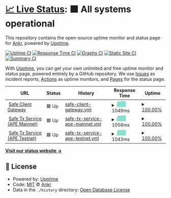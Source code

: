 # [📈 Live Status](https://Ankr-network.github.io/safe-services-status): <!--live status--> **🟩 All systems operational**

This repository contains the open-source uptime monitor and status page for [Ankr](https://ankr.com/), powered by [Upptime](https://github.com/upptime/upptime).

[![Uptime CI](https://github.com/Ankr-network/safe-services-status/workflows/Uptime%20CI/badge.svg)](https://github.com/Ankr-network/safe-services-status/actions?query=workflow%3A%22Uptime+CI%22)
[![Response Time CI](https://github.com/Ankr-network/safe-services-status/workflows/Response%20Time%20CI/badge.svg)](https://github.com/Ankr-network/safe-services-status/actions?query=workflow%3A%22Response+Time+CI%22)
[![Graphs CI](https://github.com/Ankr-network/safe-services-status/workflows/Graphs%20CI/badge.svg)](https://github.com/Ankr-network/safe-services-status/actions?query=workflow%3A%22Graphs+CI%22)
[![Static Site CI](https://github.com/Ankr-network/safe-services-status/workflows/Static%20Site%20CI/badge.svg)](https://github.com/Ankr-network/safe-services-status/actions?query=workflow%3A%22Static+Site+CI%22)
[![Summary CI](https://github.com/Ankr-network/safe-services-status/workflows/Summary%20CI/badge.svg)](https://github.com/Ankr-network/safe-services-status/actions?query=workflow%3A%22Summary+CI%22)

With [Upptime](https://upptime.js.org), you can get your own unlimited and free uptime monitor and status page, powered entirely by a GitHub repository. We use [Issues](https://github.com/Ankr-network/safe-services-status/issues) as incident reports, [Actions](https://github.com/Ankr-network/safe-services-status/actions) as uptime monitors, and [Pages](https://Ankr-network.github.io/safe-services-status) for the status page.

<!--start: status pages-->
<!-- This summary is generated by Upptime (https://github.com/upptime/upptime) -->
<!-- Do not edit this manually, your changes will be overwritten -->
<!-- prettier-ignore -->
| URL | Status | History | Response Time | Uptime |
| --- | ------ | ------- | ------------- | ------ |
| <img alt="" src="https://favicons.githubusercontent.com/gnosis-gateway.metaapesgame.com" height="13"> [Safe Client Gateway](https://gnosis-gateway.metaapesgame.com/health/) | 🟩 Up | [safe-client-gateway.yml](https://github.com/Ankr-network/safe-services-status/commits/HEAD/history/safe-client-gateway.yml) | <details><summary><img alt="Response time graph" src="./graphs/safe-client-gateway/response-time-week.png" height="20"> 1049ms</summary><br><a href="https://Ankr-network.github.io/safe-services-status/history/safe-client-gateway"><img alt="Response time 1040" src="https://img.shields.io/endpoint?url=https%3A%2F%2Fraw.githubusercontent.com%2FAnkr-network%2Fsafe-services-status%2FHEAD%2Fapi%2Fsafe-client-gateway%2Fresponse-time.json"></a><br><a href="https://Ankr-network.github.io/safe-services-status/history/safe-client-gateway"><img alt="24-hour response time 1095" src="https://img.shields.io/endpoint?url=https%3A%2F%2Fraw.githubusercontent.com%2FAnkr-network%2Fsafe-services-status%2FHEAD%2Fapi%2Fsafe-client-gateway%2Fresponse-time-day.json"></a><br><a href="https://Ankr-network.github.io/safe-services-status/history/safe-client-gateway"><img alt="7-day response time 1049" src="https://img.shields.io/endpoint?url=https%3A%2F%2Fraw.githubusercontent.com%2FAnkr-network%2Fsafe-services-status%2FHEAD%2Fapi%2Fsafe-client-gateway%2Fresponse-time-week.json"></a><br><a href="https://Ankr-network.github.io/safe-services-status/history/safe-client-gateway"><img alt="30-day response time 1040" src="https://img.shields.io/endpoint?url=https%3A%2F%2Fraw.githubusercontent.com%2FAnkr-network%2Fsafe-services-status%2FHEAD%2Fapi%2Fsafe-client-gateway%2Fresponse-time-month.json"></a><br><a href="https://Ankr-network.github.io/safe-services-status/history/safe-client-gateway"><img alt="1-year response time 1040" src="https://img.shields.io/endpoint?url=https%3A%2F%2Fraw.githubusercontent.com%2FAnkr-network%2Fsafe-services-status%2FHEAD%2Fapi%2Fsafe-client-gateway%2Fresponse-time-year.json"></a></details> | <details><summary><a href="https://Ankr-network.github.io/safe-services-status/history/safe-client-gateway">100.00%</a></summary><a href="https://Ankr-network.github.io/safe-services-status/history/safe-client-gateway"><img alt="All-time uptime 99.90%" src="https://img.shields.io/endpoint?url=https%3A%2F%2Fraw.githubusercontent.com%2FAnkr-network%2Fsafe-services-status%2FHEAD%2Fapi%2Fsafe-client-gateway%2Fuptime.json"></a><br><a href="https://Ankr-network.github.io/safe-services-status/history/safe-client-gateway"><img alt="24-hour uptime 100.00%" src="https://img.shields.io/endpoint?url=https%3A%2F%2Fraw.githubusercontent.com%2FAnkr-network%2Fsafe-services-status%2FHEAD%2Fapi%2Fsafe-client-gateway%2Fuptime-day.json"></a><br><a href="https://Ankr-network.github.io/safe-services-status/history/safe-client-gateway"><img alt="7-day uptime 100.00%" src="https://img.shields.io/endpoint?url=https%3A%2F%2Fraw.githubusercontent.com%2FAnkr-network%2Fsafe-services-status%2FHEAD%2Fapi%2Fsafe-client-gateway%2Fuptime-week.json"></a><br><a href="https://Ankr-network.github.io/safe-services-status/history/safe-client-gateway"><img alt="30-day uptime 99.90%" src="https://img.shields.io/endpoint?url=https%3A%2F%2Fraw.githubusercontent.com%2FAnkr-network%2Fsafe-services-status%2FHEAD%2Fapi%2Fsafe-client-gateway%2Fuptime-month.json"></a><br><a href="https://Ankr-network.github.io/safe-services-status/history/safe-client-gateway"><img alt="1-year uptime 99.90%" src="https://img.shields.io/endpoint?url=https%3A%2F%2Fraw.githubusercontent.com%2FAnkr-network%2Fsafe-services-status%2FHEAD%2Fapi%2Fsafe-client-gateway%2Fuptime-year.json"></a></details>
| <img alt="" src="https://favicons.githubusercontent.com/gnosis-service-apem.metaapesgame.com" height="13"> [Safe Tx Service (APE Mainnet)](https://gnosis-service-apem.metaapesgame.com/check/) | 🟩 Up | [safe-tx-service-ape-mainnet.yml](https://github.com/Ankr-network/safe-services-status/commits/HEAD/history/safe-tx-service-ape-mainnet.yml) | <details><summary><img alt="Response time graph" src="./graphs/safe-tx-service-ape-mainnet/response-time-week.png" height="20"> 1056ms</summary><br><a href="https://Ankr-network.github.io/safe-services-status/history/safe-tx-service-ape-mainnet"><img alt="Response time 1042" src="https://img.shields.io/endpoint?url=https%3A%2F%2Fraw.githubusercontent.com%2FAnkr-network%2Fsafe-services-status%2FHEAD%2Fapi%2Fsafe-tx-service-ape-mainnet%2Fresponse-time.json"></a><br><a href="https://Ankr-network.github.io/safe-services-status/history/safe-tx-service-ape-mainnet"><img alt="24-hour response time 1117" src="https://img.shields.io/endpoint?url=https%3A%2F%2Fraw.githubusercontent.com%2FAnkr-network%2Fsafe-services-status%2FHEAD%2Fapi%2Fsafe-tx-service-ape-mainnet%2Fresponse-time-day.json"></a><br><a href="https://Ankr-network.github.io/safe-services-status/history/safe-tx-service-ape-mainnet"><img alt="7-day response time 1056" src="https://img.shields.io/endpoint?url=https%3A%2F%2Fraw.githubusercontent.com%2FAnkr-network%2Fsafe-services-status%2FHEAD%2Fapi%2Fsafe-tx-service-ape-mainnet%2Fresponse-time-week.json"></a><br><a href="https://Ankr-network.github.io/safe-services-status/history/safe-tx-service-ape-mainnet"><img alt="30-day response time 1042" src="https://img.shields.io/endpoint?url=https%3A%2F%2Fraw.githubusercontent.com%2FAnkr-network%2Fsafe-services-status%2FHEAD%2Fapi%2Fsafe-tx-service-ape-mainnet%2Fresponse-time-month.json"></a><br><a href="https://Ankr-network.github.io/safe-services-status/history/safe-tx-service-ape-mainnet"><img alt="1-year response time 1042" src="https://img.shields.io/endpoint?url=https%3A%2F%2Fraw.githubusercontent.com%2FAnkr-network%2Fsafe-services-status%2FHEAD%2Fapi%2Fsafe-tx-service-ape-mainnet%2Fresponse-time-year.json"></a></details> | <details><summary><a href="https://Ankr-network.github.io/safe-services-status/history/safe-tx-service-ape-mainnet">100.00%</a></summary><a href="https://Ankr-network.github.io/safe-services-status/history/safe-tx-service-ape-mainnet"><img alt="All-time uptime 100.00%" src="https://img.shields.io/endpoint?url=https%3A%2F%2Fraw.githubusercontent.com%2FAnkr-network%2Fsafe-services-status%2FHEAD%2Fapi%2Fsafe-tx-service-ape-mainnet%2Fuptime.json"></a><br><a href="https://Ankr-network.github.io/safe-services-status/history/safe-tx-service-ape-mainnet"><img alt="24-hour uptime 100.00%" src="https://img.shields.io/endpoint?url=https%3A%2F%2Fraw.githubusercontent.com%2FAnkr-network%2Fsafe-services-status%2FHEAD%2Fapi%2Fsafe-tx-service-ape-mainnet%2Fuptime-day.json"></a><br><a href="https://Ankr-network.github.io/safe-services-status/history/safe-tx-service-ape-mainnet"><img alt="7-day uptime 100.00%" src="https://img.shields.io/endpoint?url=https%3A%2F%2Fraw.githubusercontent.com%2FAnkr-network%2Fsafe-services-status%2FHEAD%2Fapi%2Fsafe-tx-service-ape-mainnet%2Fuptime-week.json"></a><br><a href="https://Ankr-network.github.io/safe-services-status/history/safe-tx-service-ape-mainnet"><img alt="30-day uptime 100.00%" src="https://img.shields.io/endpoint?url=https%3A%2F%2Fraw.githubusercontent.com%2FAnkr-network%2Fsafe-services-status%2FHEAD%2Fapi%2Fsafe-tx-service-ape-mainnet%2Fuptime-month.json"></a><br><a href="https://Ankr-network.github.io/safe-services-status/history/safe-tx-service-ape-mainnet"><img alt="1-year uptime 100.00%" src="https://img.shields.io/endpoint?url=https%3A%2F%2Fraw.githubusercontent.com%2FAnkr-network%2Fsafe-services-status%2FHEAD%2Fapi%2Fsafe-tx-service-ape-mainnet%2Fuptime-year.json"></a></details>
| <img alt="" src="https://favicons.githubusercontent.com/gnosis-service-apet.metaapesgame.com" height="13"> [Safe Tx Service (APE Testnet)](https://gnosis-service-apet.metaapesgame.com/check/) | 🟩 Up | [safe-tx-service-ape-testnet.yml](https://github.com/Ankr-network/safe-services-status/commits/HEAD/history/safe-tx-service-ape-testnet.yml) | <details><summary><img alt="Response time graph" src="./graphs/safe-tx-service-ape-testnet/response-time-week.png" height="20"> 1043ms</summary><br><a href="https://Ankr-network.github.io/safe-services-status/history/safe-tx-service-ape-testnet"><img alt="Response time 1040" src="https://img.shields.io/endpoint?url=https%3A%2F%2Fraw.githubusercontent.com%2FAnkr-network%2Fsafe-services-status%2FHEAD%2Fapi%2Fsafe-tx-service-ape-testnet%2Fresponse-time.json"></a><br><a href="https://Ankr-network.github.io/safe-services-status/history/safe-tx-service-ape-testnet"><img alt="24-hour response time 1097" src="https://img.shields.io/endpoint?url=https%3A%2F%2Fraw.githubusercontent.com%2FAnkr-network%2Fsafe-services-status%2FHEAD%2Fapi%2Fsafe-tx-service-ape-testnet%2Fresponse-time-day.json"></a><br><a href="https://Ankr-network.github.io/safe-services-status/history/safe-tx-service-ape-testnet"><img alt="7-day response time 1043" src="https://img.shields.io/endpoint?url=https%3A%2F%2Fraw.githubusercontent.com%2FAnkr-network%2Fsafe-services-status%2FHEAD%2Fapi%2Fsafe-tx-service-ape-testnet%2Fresponse-time-week.json"></a><br><a href="https://Ankr-network.github.io/safe-services-status/history/safe-tx-service-ape-testnet"><img alt="30-day response time 1040" src="https://img.shields.io/endpoint?url=https%3A%2F%2Fraw.githubusercontent.com%2FAnkr-network%2Fsafe-services-status%2FHEAD%2Fapi%2Fsafe-tx-service-ape-testnet%2Fresponse-time-month.json"></a><br><a href="https://Ankr-network.github.io/safe-services-status/history/safe-tx-service-ape-testnet"><img alt="1-year response time 1040" src="https://img.shields.io/endpoint?url=https%3A%2F%2Fraw.githubusercontent.com%2FAnkr-network%2Fsafe-services-status%2FHEAD%2Fapi%2Fsafe-tx-service-ape-testnet%2Fresponse-time-year.json"></a></details> | <details><summary><a href="https://Ankr-network.github.io/safe-services-status/history/safe-tx-service-ape-testnet">100.00%</a></summary><a href="https://Ankr-network.github.io/safe-services-status/history/safe-tx-service-ape-testnet"><img alt="All-time uptime 100.00%" src="https://img.shields.io/endpoint?url=https%3A%2F%2Fraw.githubusercontent.com%2FAnkr-network%2Fsafe-services-status%2FHEAD%2Fapi%2Fsafe-tx-service-ape-testnet%2Fuptime.json"></a><br><a href="https://Ankr-network.github.io/safe-services-status/history/safe-tx-service-ape-testnet"><img alt="24-hour uptime 100.00%" src="https://img.shields.io/endpoint?url=https%3A%2F%2Fraw.githubusercontent.com%2FAnkr-network%2Fsafe-services-status%2FHEAD%2Fapi%2Fsafe-tx-service-ape-testnet%2Fuptime-day.json"></a><br><a href="https://Ankr-network.github.io/safe-services-status/history/safe-tx-service-ape-testnet"><img alt="7-day uptime 100.00%" src="https://img.shields.io/endpoint?url=https%3A%2F%2Fraw.githubusercontent.com%2FAnkr-network%2Fsafe-services-status%2FHEAD%2Fapi%2Fsafe-tx-service-ape-testnet%2Fuptime-week.json"></a><br><a href="https://Ankr-network.github.io/safe-services-status/history/safe-tx-service-ape-testnet"><img alt="30-day uptime 100.00%" src="https://img.shields.io/endpoint?url=https%3A%2F%2Fraw.githubusercontent.com%2FAnkr-network%2Fsafe-services-status%2FHEAD%2Fapi%2Fsafe-tx-service-ape-testnet%2Fuptime-month.json"></a><br><a href="https://Ankr-network.github.io/safe-services-status/history/safe-tx-service-ape-testnet"><img alt="1-year uptime 100.00%" src="https://img.shields.io/endpoint?url=https%3A%2F%2Fraw.githubusercontent.com%2FAnkr-network%2Fsafe-services-status%2FHEAD%2Fapi%2Fsafe-tx-service-ape-testnet%2Fuptime-year.json"></a></details>

<!--end: status pages-->

[**Visit our status website →**](https://Ankr-network.github.io/safe-services-status)

## 📄 License

- Powered by: [Upptime](https://github.com/upptime/upptime)
- Code: [MIT](./LICENSE) © [Ankr](https://ankr.com/)
- Data in the `./history` directory: [Open Database License](https://opendatacommons.org/licenses/odbl/1-0/)
